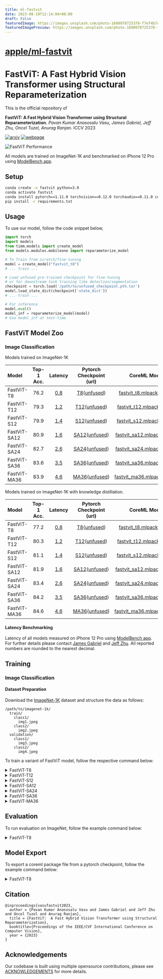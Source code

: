 ```yaml
---
title: ml-fastvit
date: 2023-08-19T12:14:04+08:00
draft: False
featuredImage: https://images.unsplash.com/photo-1690978725378-f7ef4b7c7a87?ixid=M3w0NjAwMjJ8MHwxfHJhbmRvbXx8fHx8fHx8fDE2OTI0MTg0MjJ8&ixlib=rb-4.0.3
featuredImagePreview: https://images.unsplash.com/photo-1690978725378-f7ef4b7c7a87?ixid=M3w0NjAwMjJ8MHwxfHJhbmRvbXx8fHx8fHx8fDE2OTI0MTg0MjJ8&ixlib=rb-4.0.3
---
```


# [apple/ml-fastvit](https://github.com/apple/ml-fastvit)

# FastViT:  A Fast Hybrid Vision Transformer using Structural Reparameterization

This is the official repository of 

**FastViT:  A Fast Hybrid Vision Transformer using Structural Reparameterization.** 
*Pavan Kumar Anasosalu Vasu, James Gabriel, Jeff Zhu, Oncel Tuzel, Anurag Ranjan.* ICCV 2023

[![arxiv](https://shields.io/badge/paper-green?logo=arxiv&style=for-the-badge)](https://arxiv.org/abs/2303.14189)
[![webpage](https://shields.io/badge/Webpage-green?logo=safari&style=for-the-badge)](https://machinelearning.apple.com/research/)

![FastViT Performance](docs/intro/acc_vs_latency.png)

All models are trained on ImageNet-1K and benchmarked on iPhone 12 Pro using [ModelBench app](https://github.com/apple/ml-mobileone/tree/main/ModelBench).


## Setup
```bash
conda create -n fastvit python=3.9
conda activate fastvit
conda install pytorch==1.11.0 torchvision==0.12.0 torchaudio==0.11.0 cudatoolkit=11.3 -c pytorch
pip install -r requirements.txt
```

## Usage
To use our model, follow the code snippet below,

```python
import torch
import models
from timm.models import create_model
from models.modules.mobileone import reparameterize_model

# To Train from scratch/fine-tuning
model = create_model("fastvit_t8")
# ... train ...

# Load unfused pre-trained checkpoint for fine-tuning
# or for downstream task training like detection/segmentation
checkpoint = torch.load('/path/to/unfused_checkpoint.pth.tar')
model.load_state_dict(checkpoint['state_dict'])
# ... train ...

# For inference
model.eval()      
model_inf = reparameterize_model(model)
# Use model_inf at test-time
```

## FastViT Model Zoo
### Image Classification

Models trained on ImageNet-1K

| Model        | Top-1 Acc. |           Latency           | Pytorch Checkpoint (url) |       CoreML Model       |
|:-------------|:----------:|:----------------------------:|:------------------------:|:------------------------:|
| FastViT-T8   |    76.2    |  [0.8](docs/latency/t8.PNG)  |   [T8](https://docs-assets.developer.apple.com/ml-research/models/fastvit/image_classification_models/fastvit_t8_reparam.pth.tar)([unfused](https://docs-assets.developer.apple.com/ml-research/models/fastvit/image_classification_models/fastvit_t8.pth.tar))    |  [fastvit_t8.mlpackage.zip](https://docs-assets.developer.apple.com/ml-research/models/fastvit/coreml_models/fastvit_t8_reparam.pth.mlpackage.zip)  |
| FastViT-T12  |    79.3    | [1.2](docs/latency/t12.PNG)  |   [T12](https://docs-assets.developer.apple.com/ml-research/models/fastvit/image_classification_models/fastvit_t12_reparam.pth.tar)([unfused](https://docs-assets.developer.apple.com/ml-research/models/fastvit/image_classification_models/fastvit_t12.pth.tar))   | [fastvit_t12.mlpackage.zip](https://docs-assets.developer.apple.com/ml-research/models/fastvit/coreml_models/fastvit_t12_reparam.pth.mlpackage.zip)  |
| FastViT-S12  |    79.9    | [1.4](docs/latency/s12.PNG)  |   [S12](https://docs-assets.developer.apple.com/ml-research/models/fastvit/image_classification_models/fastvit_s12_reparam.pth.tar)([unfused](https://docs-assets.developer.apple.com/ml-research/models/fastvit/image_classification_models/fastvit_s12.pth.tar))   | [fastvit_s12.mlpackage.zip](https://docs-assets.developer.apple.com/ml-research/models/fastvit/coreml_models/fastvit_s12_reparam.pth.mlpackage.zip)  |
| FastViT-SA12 |    80.9    | [1.6](docs/latency/sa12.PNG) |  [SA12](https://docs-assets.developer.apple.com/ml-research/models/fastvit/image_classification_models/fastvit_sa12_reparam.pth.tar)([unfused](https://docs-assets.developer.apple.com/ml-research/models/fastvit/image_classification_models/fastvit_sa12.pth.tar))   | [fastvit_sa12.mlpackage.zip](https://docs-assets.developer.apple.com/ml-research/models/fastvit/coreml_models/fastvit_sa12_reparam.pth.mlpackage.zip) |
| FastViT-SA24 |    82.7    | [2.6](docs/latency/sa24.PNG) |  [SA24](https://docs-assets.developer.apple.com/ml-research/models/fastvit/image_classification_models/fastvit_sa24_reparam.pth.tar)([unfused](https://docs-assets.developer.apple.com/ml-research/models/fastvit/image_classification_models/fastvit_sa24.pth.tar))   | [fastvit_sa24.mlpackage.zip](https://docs-assets.developer.apple.com/ml-research/models/fastvit/coreml_models/fastvit_sa24_reparam.pth.mlpackage.zip) |
| FastViT-SA36 |    83.6    | [3.5](docs/latency/sa36.PNG) |  [SA36](https://docs-assets.developer.apple.com/ml-research/models/fastvit/image_classification_models/fastvit_sa36_reparam.pth.tar)([unfused](https://docs-assets.developer.apple.com/ml-research/models/fastvit/image_classification_models/fastvit_sa36.pth.tar))   | [fastvit_sa36.mlpackage.zip](https://docs-assets.developer.apple.com/ml-research/models/fastvit/coreml_models/fastvit_sa36_reparam.pth.mlpackage.zip) |
| FastViT-MA36 |    83.9    | [4.6](docs/latency/ma36.PNG) |  [MA36](https://docs-assets.developer.apple.com/ml-research/models/fastvit/image_classification_models/fastvit_ma36_reparam.pth.tar)([unfused](https://docs-assets.developer.apple.com/ml-research/models/fastvit/image_classification_models/fastvit_ma36.pth.tar))   | [fastvit_ma36.mlpackage.zip](https://docs-assets.developer.apple.com/ml-research/models/fastvit/coreml_models/fastvit_ma36_reparam.pth.mlpackage.zip) |


Models trained on ImageNet-1K with knowledge distillation.

| Model        | Top-1 Acc. |           Latency           | Pytorch Checkpoint (url) |                                                                           CoreML Model                                                                            |
|:-------------|:----------:|:----------------------------:|:------------------------:|:-----------------------------------------------------------------------------------------------------------------------------------------------------------------:|
| FastViT-T8   |    77.2    |  [0.8](docs/latency/t8.PNG)  |   [T8](https://docs-assets.developer.apple.com/ml-research/models/fastvit/image_classification_distilled_models/fastvit_t8_reparam.pth.tar)([unfused](https://docs-assets.developer.apple.com/ml-research/models/fastvit/image_classification_distilled_models/fastvit_t8.pth.tar))    |    [fastvit_t8.mlpackage.zip](https://docs-assets.developer.apple.com/ml-research/models/fastvit/coreml_distilled_models/fastvit_t8_reparam.pth.mlpackage.zip)    |
| FastViT-T12  |    80.3    | [1.2](docs/latency/t12.PNG)  |   [T12](https://docs-assets.developer.apple.com/ml-research/models/fastvit/image_classification_distilled_models/fastvit_t12_reparam.pth.tar)([unfused](https://docs-assets.developer.apple.com/ml-research/models/fastvit/image_classification_distilled_models/fastvit_t12.pth.tar))   |   [fastvit_t12.mlpackage.zip](https://docs-assets.developer.apple.com/ml-research/models/fastvit/coreml_distilled_models/fastvit_t12_reparam.pth.mlpackage.zip)   |
| FastViT-S12  |    81.1    | [1.4](docs/latency/s12.PNG)  |   [S12](https://docs-assets.developer.apple.com/ml-research/models/fastvit/image_classification_distilled_models/fastvit_s12_reparam.pth.tar)([unfused](https://docs-assets.developer.apple.com/ml-research/models/fastvit/image_classification_distilled_models/fastvit_s12.pth.tar))   |      [fastvit_s12.mlpackage.zip](https://docs-assets.developer.apple.com/ml-research/models/fastvit/coreml_distilled_models/fastvit_s12_reparam.pth.mlpackage.zip)      |
| FastViT-SA12 |    81.9    | [1.6](docs/latency/sa12.PNG) |  [SA12](https://docs-assets.developer.apple.com/ml-research/models/fastvit/image_classification_distilled_models/fastvit_sa12_reparam.pth.tar)([unfused](https://docs-assets.developer.apple.com/ml-research/models/fastvit/image_classification_distilled_models/fastvit_sa12.pth.tar))   |     [fastvit_sa12.mlpackage.zip](https://docs-assets.developer.apple.com/ml-research/models/fastvit/coreml_distilled_models/fastvit_sa12_reparam.pth.mlpackage.zip)     |
| FastViT-SA24 |    83.4    | [2.6](docs/latency/sa24.PNG) |  [SA24](https://docs-assets.developer.apple.com/ml-research/models/fastvit/image_classification_distilled_models/fastvit_sa24_reparam.pth.tar)([unfused](https://docs-assets.developer.apple.com/ml-research/models/fastvit/image_classification_distilled_models/fastvit_sa24.pth.tar))   |     [fastvit_sa24.mlpackage.zip](https://docs-assets.developer.apple.com/ml-research/models/fastvit/coreml_distilled_models/fastvit_sa24_reparam.pth.mlpackage.zip)     |
| FastViT-SA36 |    84.2    | [3.5](docs/latency/sa36.PNG) |  [SA36](https://docs-assets.developer.apple.com/ml-research/models/fastvit/image_classification_distilled_models/fastvit_sa36_reparam.pth.tar)([unfused](https://docs-assets.developer.apple.com/ml-research/models/fastvit/image_classification_distilled_models/fastvit_sa36.pth.tar))   |     [fastvit_sa36.mlpackage.zip](https://docs-assets.developer.apple.com/ml-research/models/fastvit/coreml_distilled_models/fastvit_sa36_reparam.pth.mlpackage.zip)     |
| FastViT-MA36 |    84.6    | [4.6](docs/latency/ma36.PNG) |  [MA36](https://docs-assets.developer.apple.com/ml-research/models/fastvit/image_classification_distilled_models/fastvit_ma36_reparam.pth.tar)([unfused](https://docs-assets.developer.apple.com/ml-research/models/fastvit/image_classification_distilled_models/fastvit_ma36.pth.tar))   |     [fastvit_ma36.mlpackage.zip](https://docs-assets.developer.apple.com/ml-research/models/fastvit/coreml_distilled_models/fastvit_ma36_reparam.pth.mlpackage.zip)     |

#### Latency Benchmarking
Latency of all models measured on iPhone 12 Pro using [ModelBench app](https://github.com/apple/ml-mobileone/tree/main/ModelBench). 
For further details please contact [James Gabriel](mailto:james_gabriel@apple.com) and [Jeff Zhu](mailto:jeff.zhu@apple.com).
All reported numbers are rounded to the nearest decimal.

## Training
### Image Classification
#### Dataset Preparation

Download the [ImageNet-1K](http://image-net.org/) dataset and structure the data as follows:
```
/path/to/imagenet-1k/
  train/
    class1/
      img1.jpeg
    class2/
      img2.jpeg
  validation/
    class1/
      img3.jpeg
    class2/
      img4.jpeg
```

To train a variant of FastViT model, follow the respective command below:
<details>
<summary>
FastViT-T8
</summary>

```
# Without Distillation
python -m torch.distributed.launch --nproc_per_node=8 train.py \
/path/to/ImageNet/dataset --model fastvit_t8 -b 128 --lr 1e-3 \
--native-amp --mixup 0.2 --output /path/to/save/results \
--input-size 3 256 256

# With Distillation
python -m torch.distributed.launch --nproc_per_node=8 train.py \
/path/to/ImageNet/dataset --model fastvit_t8 -b 128 --lr 1e-3 \ 
--native-amp --mixup 0.2 --output /path/to/save/results \
--input-size 3 256 256 
--distillation-type "hard"
```
</details>


<details>
<summary>
FastViT-T12
</summary>

```
# Without Distillation
python -m torch.distributed.launch --nproc_per_node=8 train.py \
/path/to/ImageNet/dataset --model fastvit_t12 -b 128 --lr 1e-3 \
--native-amp --mixup 0.2 --output /path/to/save/results \
--input-size 3 256 256

# With Distillation
python -m torch.distributed.launch --nproc_per_node=8 train.py \
/path/to/ImageNet/dataset --model fastvit_t12 -b 128 --lr 1e-3 \ 
--native-amp --mixup 0.2 --output /path/to/save/results \
--input-size 3 256 256 
--distillation-type "hard"
```
</details>


<details>
<summary>
FastViT-S12
</summary>

```
# Without Distillation
python -m torch.distributed.launch --nproc_per_node=8 train.py \
/path/to/ImageNet/dataset --model fastvit_s12 -b 128 --lr 1e-3 \
--native-amp --mixup 0.2 --output /path/to/save/results \
--input-size 3 256 256

# With Distillation
python -m torch.distributed.launch --nproc_per_node=8 train.py \
/path/to/ImageNet/dataset --model fastvit_s12 -b 128 --lr 1e-3 \ 
--native-amp --mixup 0.2 --output /path/to/save/results \
--input-size 3 256 256 
--distillation-type "hard"
```
</details>


<details>
<summary>
FastViT-SA12
</summary>

```
# Without Distillation
python -m torch.distributed.launch --nproc_per_node=8 train.py \
/path/to/ImageNet/dataset --model fastvit_sa12 -b 128 --lr 1e-3 \
--native-amp --mixup 0.2 --output /path/to/save/results \
--input-size 3 256 256 --drop-path 0.1

# With Distillation
python -m torch.distributed.launch --nproc_per_node=8 train.py \
/path/to/ImageNet/dataset --model fastvit_sa12 -b 128 --lr 1e-3 \ 
--native-amp --output /path/to/save/results \
--input-size 3 256 256 
--distillation-type "hard"
```
</details>


<details>
<summary>
FastViT-SA24
</summary>

```
# Without Distillation
python -m torch.distributed.launch --nproc_per_node=8 train.py \
/path/to/ImageNet/dataset --model fastvit_sa24 -b 128 --lr 1e-3 \
--native-amp --mixup 0.2 --output /path/to/save/results \
--input-size 3 256 256 --drop-path 0.1

# With Distillation
python -m torch.distributed.launch --nproc_per_node=8 train.py \
/path/to/ImageNet/dataset --model fastvit_sa24 -b 128 --lr 1e-3 \ 
--native-amp --output /path/to/save/results \
--input-size 3 256 256 --drop-path 0.05 \
--distillation-type "hard"
```
</details>

<details>
<summary>
FastViT-SA36
</summary>

```
# Without Distillation
python -m torch.distributed.launch --nproc_per_node=8 train.py \
/path/to/ImageNet/dataset --model fastvit_sa36 -b 128 --lr 1e-3 \
--native-amp --mixup 0.2 --output /path/to/save/results \
--input-size 3 256 256 --drop-path 0.2

# With Distillation
python -m torch.distributed.launch --nproc_per_node=8 train.py \
/path/to/ImageNet/dataset --model fastvit_sa36 -b 128 --lr 1e-3 \ 
--native-amp --output /path/to/save/results \
--input-size 3 256 256 --drop-path 0.1 \
--distillation-type "hard"
```
</details>


<details>
<summary>
FastViT-MA36
</summary>

```
# Without Distillation
python -m torch.distributed.launch --nproc_per_node=8 train.py \
/path/to/ImageNet/dataset --model fastvit_t8 -b 128 --lr 1e-3 \
--native-amp --output /path/to/save/results \
--input-size 3 256 256 --drop-path 0.35

# With Distillation
python -m torch.distributed.launch --nproc_per_node=8 train.py \
/path/to/ImageNet/dataset --model fastvit_t8 -b 128 --lr 1e-3 \ 
--native-amp --output /path/to/save/results \
--input-size 3 256 256 --drop-path 0.2 \
--distillation-type "hard"
```
</details>

## Evaluation
To run evaluation on ImageNet, follow the example command below:
<details>
<summary>
FastViT-T8
</summary>

```
# Evaluate unfused checkpoint
python validate.py /path/to/ImageNet/dataset --model fastvit_t8 \
--checkpoint /path/to/pretrained_checkpoints/fastvit_t8.pth.tar

# Evaluate fused checkpoint
python validate.py /path/to/ImageNet/dataset --model fastvit_t8 \
--checkpoint /path/to/pretrained_checkpoints/fastvit_t8_reparam.pth.tar \
--use-inference-mode
```
</details>

## Model Export
To export a coreml package file from a pytorch checkpoint, follow the example command below:
<details>
<summary>
FastViT-T8
</summary>

```
python export_model.py --variant fastvit_t8 --output-dir /path/to/save/exported_model \
--checkpoint /path/to/pretrained_checkpoints/fastvit_t8_reparam.pth.tar
```
</details>

## Citation

```
@inproceedings{vasufastvit2023,
  author = {Pavan Kumar Anasosalu Vasu and James Gabriel and Jeff Zhu and Oncel Tuzel and Anurag Ranjan},
  title = {FastViT:  A Fast Hybrid Vision Transformer using Structural Reparameterization},
  booktitle={Proceedings of the IEEE/CVF International Conference on Computer Vision},
  year = {2023}
}
```

## Acknowledgements
Our codebase is built using multiple opensource contributions, please see [ACKNOWLEDGEMENTS](ACKNOWLEDGEMENTS) for more details. 

